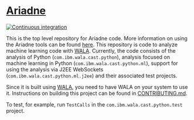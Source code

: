 # [Ariadne](https://wala.github.io/ariadne/)

[![Continuous integration](https://github.com/ponder-lab/ML/actions/workflows/continuous-integration.yml/badge.svg)](https://github.com/ponder-lab/ML/actions/workflows/continuous-integration.yml)

This is the top level repository for Ariadne code. More information on using the Ariadne tools can be found [here](https://wala.github.io/ariadne/). This repository is code to analyze machine learning code with [WALA]. Currently, the code consists of the analysis of Python (`com.ibm.wala.cast.python`), analysis focused on machine learning in Python (`com.ibm.wala.cast.python.ml`), support for using the analysis via J2EE WebSockets (`com.ibm.wala.cast.python.ml.j2ee`) and their associated test projects.

Since it is built using [WALA], you need to have WALA on your system to use it. Instructions on building this project can be found in [CONTRIBUTING.md].

To test, for example, run `TestCalls` in the `com.ibm.wala.cast.python.test` project.

[WALA]: https://github.com/wala/WALA
[CONTRIBUTING.md]: CONTRIBUTING.md#building
